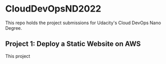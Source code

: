 # CloudDevOpsND2022

This repo holds the project submissions for Udacity's Cloud DevOps Nano Degree.

## Project 1: Deploy a Static Website on AWS

This project